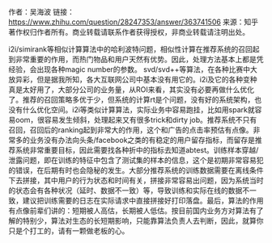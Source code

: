 作者：吴海波
链接：https://www.zhihu.com/question/28247353/answer/363741506
来源：知乎
著作权归作者所有。商业转载请联系作者获得授权，非商业转载请注明出处。

i2i/simirank等相似计算算法中的哈利波特问题，相似性计算在推荐系统的召回起到非常重要的作用，而热门物品和用户天然有优势。因此，处理方法基本上都是凭经验，会出现各种magic number的参数。
svd/svd++等算法，在各种比赛中大放异彩，但是据我所知，各大互联网公司中基本没有用它的。i2i及它的各种变种真是太好用了，大部分公司的业务量，从ROI来看，其实没有必要再做什么优化了。推荐的召回策略多优于少，但系统的计算rt是个问题，没有好的系统架构，也没有什么优化空间。i2i等类似计算算法，实际业务中容易跑挂，比如用spark就容易oom，很容易发生倾斜，处理起来又有很多trick和dirty job。推荐系统不只有召回，召回后的ranking起到非常大的作用，这个和广告的点击率预估有点像。非常多的业务没有办法向头条/facebook之类的有稳定的用户留存指标，而留存是推荐系统非常重要目标，因此需要找各种折中的指标去知道abtest。训练样本穿越/泄露问题，即在训练的特征中包含了测试集的样本的信息，这个是初期非常容易犯的错误，在后期有时也会隐秘的发生。大部分推荐系统的训练数据需要在离线条件下去拼接，其中用户的行为状态和时间有关，拼接非常容易出问题，因为系统当时的状态会有各种状况（延时、数据不一致）等，导致训练和实际在线的数据不一致，建议把训练需要的日志在实际请求中直接拼接好打印落盘。最后，算法的作用有点像前辈们讲的：短期被人高估，长期被人低估。按目前国内业务方对算法有了解的特别少，算法对生态的长短期影响，只能靠算法负责人去判断，因此，就算你只是个打工的，请有一颗做老板的心。